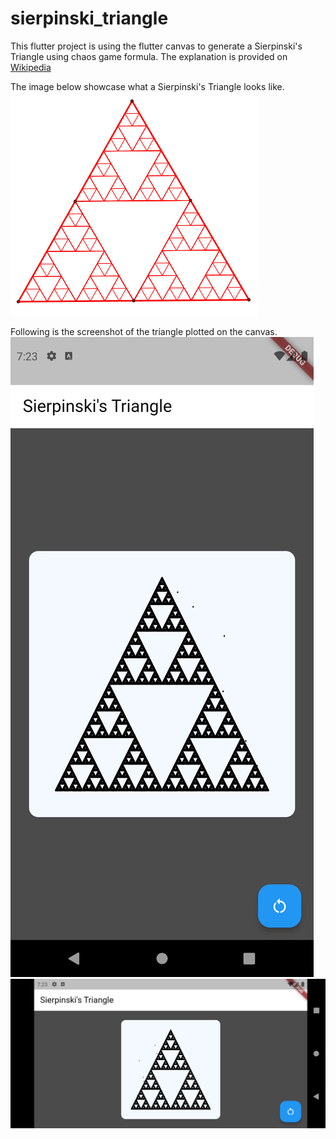 # sierpinski_triangle

This flutter project is using the flutter canvas to generate a Sierpinski's Triangle using chaos game formula.
The explanation is provided on [Wikipedia](https://en.wikipedia.org/wiki/Sierpi%C5%84ski_triangle)

The image below showcase what a Sierpinski's Triangle looks like.
![Sierpinski's Triangle](https://github.com/dev-arctik/Flutter-sierpinski-triangle/blob/master/For%20Readme/Sierpinski_triangle.png)

Following is the screenshot of the triangle plotted on the canvas.
![Sierpinski's Triangle](https://raw.githubusercontent.com/dev-arctik/Flutter-sierpinski-triangle/master/For%20Readme/App%20potrait.png)
![Sierpinski's Triangle](https://raw.githubusercontent.com/dev-arctik/Flutter-sierpinski-triangle/master/For%20Readme/App%20landscape.png)
